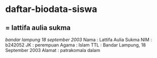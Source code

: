 # daftar-biodata-siswa
=
lattifa aulia sukma
--
*bandar lampung 18 september 2003*
Nama   : Lattifa Aulia Sukma
   NIM    : b242052
   JK     : perempuan
   Agama  : Islam
   TTL    : Bandar Lampung, 18 September 2003
   Alamat : patrakomala dalam
